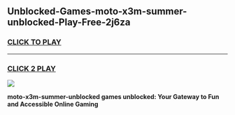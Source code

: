 
## Unblocked-Games-moto-x3m-summer-unblocked-Play-Free-2j6za
<h3>
<a href="https://premium76.site?title=moto-x3m-summer-unblocked&ref=10A">CLICK TO PLAY</a></h3>
<hr>

<h3>
<a href="https://premium76.site?title=moto-x3m-summer-unblocked&ref=10A">CLICK 2 PLAY</a>
  
</h3>

<a href="https://premium76.site?title=moto-x3m-summer-unblocked&ref=10A"><img src="https://clearcache.store/games.png"></a>


**moto-x3m-summer-unblocked games unblocked: Your Gateway to Fun and Accessible Online Gaming**
